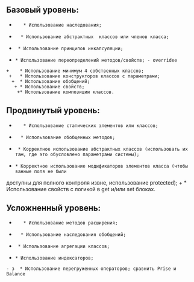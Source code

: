 ﻿## Базовый уровень:
+        * Использование наследования;
 +       * Использование абстрактных  классов или членов класса;
  +      * Использование принципов инкапсуляции;
   +     * Использование переопределений методов/свойств; - overridee
    +    * Использование минимум 4 собственных классов;
     +   * Использование конструкторов классов с параметрами;
      +  * Использование обобщений;
       + * Использование свойств;
        +* Использование композиции классов.
## Продвинутый уровень:
+        * Использование статических элементов или классов;
 -       * Использование обобщенных методов;
  +      * Корректное использование абстрактных классов (использовать их там, где это обусловлено параметрами системы);
   +     * Корректное использование модификаторов элементов класса (чтобы важные поля не были 
доступны для полного контроля извне, использование protected);
    +    * Использование свойств с логикой в get и/или set блоках.
## Усложненный уровень:
-        * Использование методов расширения;
 -       * Использование наследования обобщений;
  +      * Использование агрегации классов;
   +     * Использование индексаторов;
    - з  * Использование перегруженных операторов; сравнить Prise и Balance